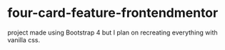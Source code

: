 # four-card-feature-frontendmentor
project made using Bootstrap 4 but I plan on recreating everything with vanilla css.
